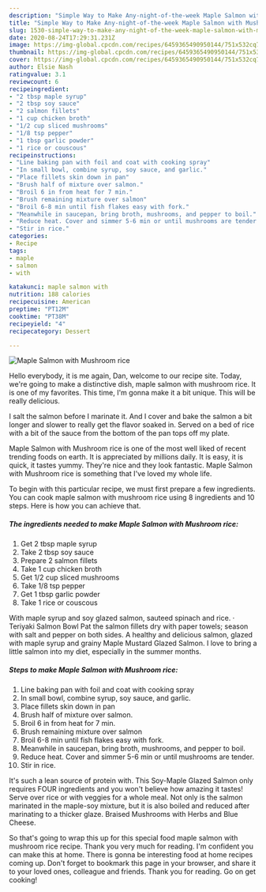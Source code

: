 ```yaml
---
description: "Simple Way to Make Any-night-of-the-week Maple Salmon with Mushroom rice"
title: "Simple Way to Make Any-night-of-the-week Maple Salmon with Mushroom rice"
slug: 1530-simple-way-to-make-any-night-of-the-week-maple-salmon-with-mushroom-rice
date: 2020-08-24T17:29:31.231Z
image: https://img-global.cpcdn.com/recipes/6459365490950144/751x532cq70/maple-salmon-with-mushroom-rice-recipe-main-photo.jpg
thumbnail: https://img-global.cpcdn.com/recipes/6459365490950144/751x532cq70/maple-salmon-with-mushroom-rice-recipe-main-photo.jpg
cover: https://img-global.cpcdn.com/recipes/6459365490950144/751x532cq70/maple-salmon-with-mushroom-rice-recipe-main-photo.jpg
author: Elsie Nash
ratingvalue: 3.1
reviewcount: 6
recipeingredient:
- "2 tbsp maple syrup"
- "2 tbsp soy sauce"
- "2 salmon fillets"
- "1 cup chicken broth"
- "1/2 cup sliced mushrooms"
- "1/8 tsp pepper"
- "1 tbsp garlic powder"
- "1 rice or couscous"
recipeinstructions:
- "Line baking pan with foil and coat with cooking spray"
- "In small bowl, combine syrup, soy sauce, and garlic."
- "Place fillets skin down in pan"
- "Brush half of mixture over salmon."
- "Broil 6 in from heat for 7 min."
- "Brush remaining mixture over salmon"
- "Broil 6-8 min until fish flakes easy with fork."
- "Meanwhile in saucepan, bring broth, mushrooms, and pepper to boil."
- "Reduce heat. Cover and simmer 5-6 min or until mushrooms are tender."
- "Stir in rice."
categories:
- Recipe
tags:
- maple
- salmon
- with

katakunci: maple salmon with 
nutrition: 188 calories
recipecuisine: American
preptime: "PT12M"
cooktime: "PT38M"
recipeyield: "4"
recipecategory: Dessert

---
```



![Maple Salmon with Mushroom rice](https://img-global.cpcdn.com/recipes/6459365490950144/751x532cq70/maple-salmon-with-mushroom-rice-recipe-main-photo.jpg)

Hello everybody, it is me again, Dan, welcome to our recipe site. Today, we're going to make a distinctive dish, maple salmon with mushroom rice. It is one of my favorites. This time, I'm gonna make it a bit unique. This will be really delicious.

I salt the salmon before I marinate it. And I cover and bake the salmon a bit longer and slower to really get the flavor soaked in. Served on a bed of rice with a bit of the sauce from the bottom of the pan tops off my plate.

Maple Salmon with Mushroom rice is one of the most well liked of recent trending foods on earth. It is appreciated by millions daily. It is easy, it is quick, it tastes yummy. They're nice and they look fantastic. Maple Salmon with Mushroom rice is something that I've loved my whole life.


To begin with this particular recipe, we must first prepare a few ingredients. You can cook maple salmon with mushroom rice using 8 ingredients and 10 steps. Here is how you can achieve that.

<!--inarticleads1-->

##### The ingredients needed to make Maple Salmon with Mushroom rice:

1. Get 2 tbsp maple syrup
1. Take 2 tbsp soy sauce
1. Prepare 2 salmon fillets
1. Take 1 cup chicken broth
1. Get 1/2 cup sliced mushrooms
1. Take 1/8 tsp pepper
1. Get 1 tbsp garlic powder
1. Take 1 rice or couscous


With maple syrup and soy glazed salmon, sauteed spinach and rice. · Teriyaki Salmon Bowl Pat the salmon fillets dry with paper towels; season with salt and pepper on both sides. A healthy and delicious salmon, glazed with maple syrup and grainy Maple Mustard Glazed Salmon. I love to bring a little salmon into my diet, especially in the summer months. 

<!--inarticleads2-->

##### Steps to make Maple Salmon with Mushroom rice:

1. Line baking pan with foil and coat with cooking spray
1. In small bowl, combine syrup, soy sauce, and garlic.
1. Place fillets skin down in pan
1. Brush half of mixture over salmon.
1. Broil 6 in from heat for 7 min.
1. Brush remaining mixture over salmon
1. Broil 6-8 min until fish flakes easy with fork.
1. Meanwhile in saucepan, bring broth, mushrooms, and pepper to boil.
1. Reduce heat. Cover and simmer 5-6 min or until mushrooms are tender.
1. Stir in rice.


It&#39;s such a lean source of protein with. This Soy-Maple Glazed Salmon only requires FOUR ingredients and you won&#39;t believe how amazing it tastes! Serve over rice or with veggies for a whole meal. Not only is the salmon marinated in the maple-soy mixture, but it is also boiled and reduced after marinating to a thicker glaze. Braised Mushrooms with Herbs and Blue Cheese. 

So that's going to wrap this up for this special food maple salmon with mushroom rice recipe. Thank you very much for reading. I'm confident you can make this at home. There is gonna be interesting food at home recipes coming up. Don't forget to bookmark this page in your browser, and share it to your loved ones, colleague and friends. Thank you for reading. Go on get cooking!
